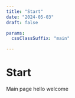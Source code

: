 ```yaml
---
title: "Start"
date: "2024-05-03"
draft: false

params:
  cssClassSuffix: "main"

---
```


# Start

Main page hello welcome
